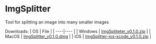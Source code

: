 # ImgSplitter
Tool for splitting an image into many smaller images


Downloads:
| OS | File |
| ----|---- |
| Windows | [ImgSpliteter_v0.1.0.zip](Downloads/ImgSpliteter_v0.2.0.zip) |
| MacOS | [ImgSplitter_v0.1.0.dmg](Downloads/ImgSplitter_v0.2.0.dmg) |
| iOS | [ImgSplitter-ios-xcode_v0.1.0.zip](Downloads/ImgSplitter-ios-xcode_v0.2.0.zip) |
